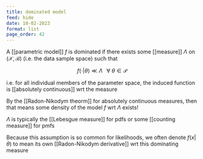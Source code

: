 ```yaml
---
title: dominated model
feed: hide
date: 10-02-2023
format: list
page_order: 42
---
```



A [[parametric model]] $f$ is dominated if there exists some [[measure]] $\Lambda$ on $(\mathcal X, \mathcal B)$ (i.e. the data sample space) such that 

$$f(\cdot \vert \theta) \ll \Lambda \;\;\; \forall \ \theta \in \mathcal P$$


i.e. for all individual members of the parameter space, the induced function is [[absolutely continuous]] wrt the measure

By the [[Radon-Nikodym theorm]] for absolutely continuous measures, then that means some density of the model $f$ wrt $\Lambda$ exists!

$\Lambda$ is typically the [[Lebesgue measure]] for pdfs or some [[counting measure]] for pmfs

Because this assumption is so common for likelihoods, we often denote $f(x\vert\theta)$ to mean its own [[Radon-Nikodym derivative]] wrt this dominating measure